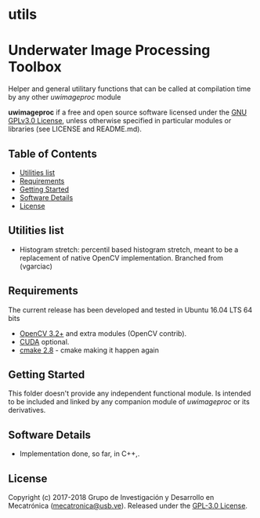# utils
# Underwater Image Processing Toolbox

Helper and general utilitary functions that can be called at compilation time by any other *uwimageproc* module

**uwimageproc** if a free and open source software licensed under the [GNU GPLv3.0 License](https://en.wikipedia.org/wiki/GNU_General_Public_License), unless otherwise specified in particular modules or libraries (see LICENSE and README.md).

## Table of Contents
- [Utilities list](#utilities-list)
- [Requirements](#requirements)
- [Getting Started](#getting-started)
- [Software Details](#software-details)
- [License](#license)

## Utilities list
- Histogram stretch: percentil based histogram stretch, meant to be a replacement of native OpenCV implementation. Branched from (vgarciac)


## Requirements

The current release has been developed and tested in Ubuntu 16.04 LTS 64 bits

- [OpenCV 3.2+](http://opencv.org) and extra modules (OpenCV contrib).
- [CUDA]() optional.
- [cmake 2.8](https://cmake.org/) - cmake making it happen again

## Getting Started

This folder doesn't provide any independent functional module. Is intended to be included and linked by any companion module of *uwimageproc* or its derivatives.

## Software Details

- Implementation done, so far, in C++,.

## License

Copyright (c) 2017-2018 Grupo de Investigación y Desarrollo en Mecatrónica (<mecatronica@usb.ve>).
Released under the [GPL-3.0 License](LICENSE). 

